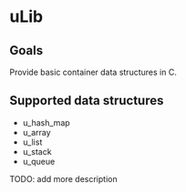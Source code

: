 # uLib

## Goals

Provide basic container data structures in C.

## Supported data structures

- u_hash_map
- u_array
- u_list
- u_stack
- u_queue

TODO: add more description

